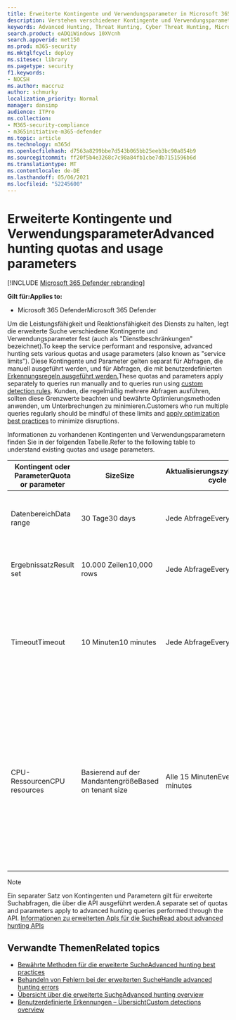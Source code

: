 ```yaml
---
title: Erweiterte Kontingente und Verwendungsparameter in Microsoft 365 Defender
description: Verstehen verschiedener Kontingente und Verwendungsparameter (Dienstbeschränkungen), die den erweiterten Suchesdienst reaktionsfähig halten
keywords: Advanced Hunting, Threat Hunting, Cyber Threat Hunting, Microsoft 365 Defender, microsoft 365, m365, search, query, telemetry, schema, kusto, CPU limit, query limit, resources, maximum results, quota, parameters, allocation
search.product: eADQiWindows 10XVcnh
search.appverid: met150
ms.prod: m365-security
ms.mktglfcycl: deploy
ms.sitesec: library
ms.pagetype: security
f1.keywords:
- NOCSH
ms.author: maccruz
author: schmurky
localization_priority: Normal
manager: dansimp
audience: ITPro
ms.collection:
- M365-security-compliance
- m365initiative-m365-defender
ms.topic: article
ms.technology: m365d
ms.openlocfilehash: d7563a8299bbe7d543b065bb25eeb3bc90a854b9
ms.sourcegitcommit: ff20f5b4e3268c7c98a84fb1cbe7db7151596b6d
ms.translationtype: MT
ms.contentlocale: de-DE
ms.lasthandoff: 05/06/2021
ms.locfileid: "52245600"
---
```

# <a name="advanced-hunting-quotas-and-usage-parameters"></a><span data-ttu-id="98c87-104">Erweiterte Kontingente und Verwendungsparameter</span><span class="sxs-lookup"><span data-stu-id="98c87-104">Advanced hunting quotas and usage parameters</span></span>

[!INCLUDE [Microsoft 365 Defender rebranding](../includes/microsoft-defender.md)]


<span data-ttu-id="98c87-105">**Gilt für:**</span><span class="sxs-lookup"><span data-stu-id="98c87-105">**Applies to:**</span></span>
- <span data-ttu-id="98c87-106">Microsoft 365 Defender</span><span class="sxs-lookup"><span data-stu-id="98c87-106">Microsoft 365 Defender</span></span>

<span data-ttu-id="98c87-107">Um die Leistungsfähigkeit und Reaktionsfähigkeit des Diensts zu halten, legt die erweiterte Suche verschiedene Kontingente und Verwendungsparameter fest (auch als "Dienstbeschränkungen" bezeichnet).</span><span class="sxs-lookup"><span data-stu-id="98c87-107">To keep the service performant and responsive, advanced hunting sets various quotas and usage parameters (also known as "service limits").</span></span> <span data-ttu-id="98c87-108">Diese Kontingente und Parameter gelten separat für Abfragen, die manuell ausgeführt werden, und für Abfragen, die mit benutzerdefinierten [Erkennungsregeln ausgeführt werden.](custom-detection-rules.md)</span><span class="sxs-lookup"><span data-stu-id="98c87-108">These quotas and parameters apply separately to queries run manually and to queries run using [custom detection rules](custom-detection-rules.md).</span></span> <span data-ttu-id="98c87-109">Kunden, die regelmäßig mehrere Abfragen ausführen, sollten [](advanced-hunting-best-practices.md) diese Grenzwerte beachten und bewährte Optimierungsmethoden anwenden, um Unterbrechungen zu minimieren.</span><span class="sxs-lookup"><span data-stu-id="98c87-109">Customers who run multiple queries regularly should be mindful of these limits and [apply optimization best practices](advanced-hunting-best-practices.md) to minimize disruptions.</span></span>

<span data-ttu-id="98c87-110">Informationen zu vorhandenen Kontingenten und Verwendungsparametern finden Sie in der folgenden Tabelle.</span><span class="sxs-lookup"><span data-stu-id="98c87-110">Refer to the following table to understand existing quotas and usage parameters.</span></span>

| <span data-ttu-id="98c87-111">Kontingent oder Parameter</span><span class="sxs-lookup"><span data-stu-id="98c87-111">Quota or parameter</span></span> | <span data-ttu-id="98c87-112">Size</span><span class="sxs-lookup"><span data-stu-id="98c87-112">Size</span></span> | <span data-ttu-id="98c87-113">Aktualisierungszyklus</span><span class="sxs-lookup"><span data-stu-id="98c87-113">Refresh cycle</span></span> | <span data-ttu-id="98c87-114">Beschreibung</span><span class="sxs-lookup"><span data-stu-id="98c87-114">Description</span></span> |
|--|--|--|--|
| <span data-ttu-id="98c87-115">Datenbereich</span><span class="sxs-lookup"><span data-stu-id="98c87-115">Data range</span></span> | <span data-ttu-id="98c87-116">30 Tage</span><span class="sxs-lookup"><span data-stu-id="98c87-116">30 days</span></span> | <span data-ttu-id="98c87-117">Jede Abfrage</span><span class="sxs-lookup"><span data-stu-id="98c87-117">Every query</span></span> | <span data-ttu-id="98c87-118">Jede Abfrage kann Daten von bis zu den letzten 30 Tagen nachschauen.</span><span class="sxs-lookup"><span data-stu-id="98c87-118">Each query can look up data from up to the past 30 days.</span></span> |
| <span data-ttu-id="98c87-119">Ergebnissatz</span><span class="sxs-lookup"><span data-stu-id="98c87-119">Result set</span></span> | <span data-ttu-id="98c87-120">10.000 Zeilen</span><span class="sxs-lookup"><span data-stu-id="98c87-120">10,000 rows</span></span> | <span data-ttu-id="98c87-121">Jede Abfrage</span><span class="sxs-lookup"><span data-stu-id="98c87-121">Every query</span></span> | <span data-ttu-id="98c87-122">Jede Abfrage kann bis zu 10.000 Datensätze zurückgeben.</span><span class="sxs-lookup"><span data-stu-id="98c87-122">Each query can return up to 10,000 records.</span></span> |
| <span data-ttu-id="98c87-123">Timeout</span><span class="sxs-lookup"><span data-stu-id="98c87-123">Timeout</span></span> | <span data-ttu-id="98c87-124">10 Minuten</span><span class="sxs-lookup"><span data-stu-id="98c87-124">10 minutes</span></span> | <span data-ttu-id="98c87-125">Jede Abfrage</span><span class="sxs-lookup"><span data-stu-id="98c87-125">Every query</span></span> | <span data-ttu-id="98c87-126">Jede Abfrage kann bis zu 10 Minuten ausgeführt werden.</span><span class="sxs-lookup"><span data-stu-id="98c87-126">Each query can run for up to 10 minutes.</span></span> <span data-ttu-id="98c87-127">Wenn er nicht innerhalb von 10 Minuten abgeschlossen ist, zeigt der Dienst einen Fehler an.</span><span class="sxs-lookup"><span data-stu-id="98c87-127">If it does not complete within 10 minutes, the service displays an error.</span></span>
| <span data-ttu-id="98c87-128">CPU-Ressourcen</span><span class="sxs-lookup"><span data-stu-id="98c87-128">CPU resources</span></span> | <span data-ttu-id="98c87-129">Basierend auf der Mandantengröße</span><span class="sxs-lookup"><span data-stu-id="98c87-129">Based on tenant size</span></span> | <span data-ttu-id="98c87-130">Alle 15 Minuten</span><span class="sxs-lookup"><span data-stu-id="98c87-130">Every 15 minutes</span></span> | <span data-ttu-id="98c87-131">Das [Portal zeigt einen Fehler an,](advanced-hunting-errors.md) wenn eine Abfrage ausgeführt wird und der Mandant mehr als 10 % der zugewiesenen Ressourcen verbraucht hat.</span><span class="sxs-lookup"><span data-stu-id="98c87-131">The [portal displays an error](advanced-hunting-errors.md) whenever a query runs and the tenant has consumed over 10% of allocated resources.</span></span> <span data-ttu-id="98c87-132">Abfragen werden blockiert, wenn der Mandant bis nach dem nächsten Zyklus von 15 Minuten 100 % erreicht hat.</span><span class="sxs-lookup"><span data-stu-id="98c87-132">Queries are blocked if the tenant has reached 100% until after the next 15-minute cycle.</span></span> |

>[!NOTE] 
><span data-ttu-id="98c87-133">Ein separater Satz von Kontingenten und Parametern gilt für erweiterte Suchabfragen, die über die API ausgeführt werden.</span><span class="sxs-lookup"><span data-stu-id="98c87-133">A separate set of quotas and parameters apply to advanced hunting queries performed through the API.</span></span> [<span data-ttu-id="98c87-134">Informationen zu erweiterten ApIs für die Suche</span><span class="sxs-lookup"><span data-stu-id="98c87-134">Read about advanced hunting APIs</span></span>](./api-advanced-hunting.md)

## <a name="related-topics"></a><span data-ttu-id="98c87-135">Verwandte Themen</span><span class="sxs-lookup"><span data-stu-id="98c87-135">Related topics</span></span>

- [<span data-ttu-id="98c87-136">Bewährte Methoden für die erweiterte Suche</span><span class="sxs-lookup"><span data-stu-id="98c87-136">Advanced hunting best practices</span></span>](advanced-hunting-best-practices.md)
- [<span data-ttu-id="98c87-137">Behandeln von Fehlern bei der erweiterten Suche</span><span class="sxs-lookup"><span data-stu-id="98c87-137">Handle advanced hunting errors</span></span>](advanced-hunting-errors.md)
- [<span data-ttu-id="98c87-138">Übersicht über die erweiterte Suche</span><span class="sxs-lookup"><span data-stu-id="98c87-138">Advanced hunting overview</span></span>](advanced-hunting-overview.md)
- [<span data-ttu-id="98c87-139">Benutzerdefinierte Erkennungen – Übersicht</span><span class="sxs-lookup"><span data-stu-id="98c87-139">Custom detections overview</span></span>](custom-detections-overview.md)